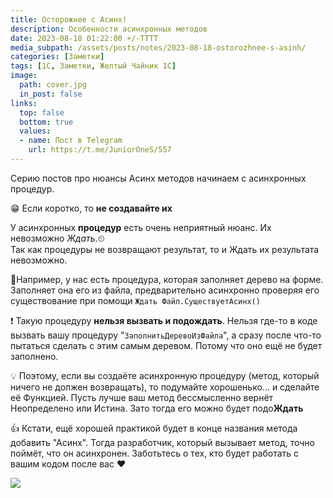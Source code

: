 ```yaml
---
title: Осторожнее с Асинх!
description: Особенности асинхронных методов
date: 2023-08-18 01:22:00 +/-TTTT
media_subpath: /assets/posts/notes/2023-08-18-ostorozhnee-s-asinh/
categories: [Заметки]
tags: [1С, Заметки, Желтый Чайник 1С]
image:
  path: cover.jpg
  in_post: false
links:
  top: false
  bottom: true
  values:
  - name: Пост в Telegram
    url: https://t.me/JuniorOneS/557
---
```


 Серию постов про нюансы Асинх методов начинаем с асинхронных процедур.

😁 Если коротко, то **не создавайте их**

У асинхронных **процедур** есть очень неприятный нюанс. Их невозможно *Ждать*.⏲  
Так как процедуры не возвращают результат, то и Ждать их результата невозможно.

💬Например, у нас есть процедура, которая заполняет дерево на форме. 
Заполняет она его из файла, предварительно асинхронно проверяя его существование при помощи `Ждать Файл.СуществуетАсинх()`

❗️ Такую процедуру **нельзя вызвать и подождать**.
Нельзя где-то в коде вызвать вашу процедуру "`ЗаполнитьДеревоИзФайла`", а сразу после что-то пытаться сделать с этим самым деревом. Потому что оно ещё не будет заполнено.

💡 Поэтому, если вы создаёте асинхронную процедуру (метод, который ничего не должен возвращать), то подумайте хорошенько... и сделайте её Функцией.
Пусть лучше ваш метод бессмысленно вернёт Неопределено или Истина. Зато тогда его можно будет подо**Ждать**

👍 Кстати, ещё хорошей практикой будет в конце названия метода добавить "Асинх". Тогда разработчик, который вызывает метод, точно поймёт, что он асинхронен. 
Заботьтесь о тех, кто будет работать с вашим кодом после вас ❤️

![](cover.jpg)